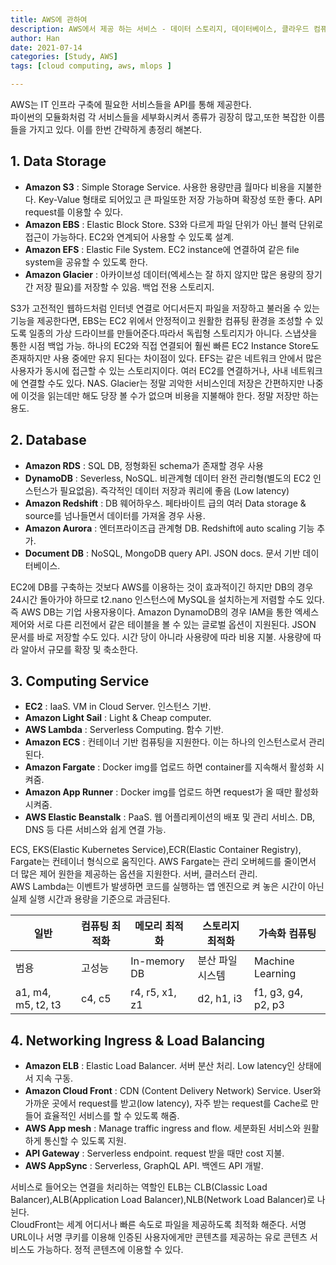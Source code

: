 ```yaml
---
title: AWS에 관하여
description: AWS에서 제공 하는 서비스 - 데이터 스토리지, 데이터베이스, 클라우드 컴퓨팅, 네트워크 등에 관한 세부 분류와 설명
author: Han
date: 2021-07-14 
categories: [Study, AWS]
tags: [cloud computing, aws, mlops ]

---
```


AWS는 IT 인프라 구축에 필요한 서비스들을 API를 통해 제공한다.  
파이썬의 모듈화처럼 각 서비스들을 세부화시켜서 종류가 굉장히 많고,또한 복잡한 이름들을 가지고 있다.
이를 한번 간략하게 총정리 해본다.


## 1. Data Storage  

- **Amazon S3** : Simple Storage Service. 사용한 용량만큼 월마다 비용을 지불한다. 
  Key-Value 형태로 되어있고 큰 파일또한 저장 가능하며 확장성 또한 좋다. API request를 이용할 수 있다.  
- **Amazon EBS** : Elastic Block Store. S3와 다르게 파일 단위가 아닌 블럭 단위로 접근이 가능하다. 
  EC2와 연계되어 사용할 수 있도록 설계. 
- **Amazon EFS** : Elastic File System. EC2 instance에 연결하여 같은 file system을 공유할 수 있도록 한다.   
- **Amazon Glacier** : 아카이브성 데이터(엑세스는 잘 하지 않지만 많은 용량의 장기간 저장 필요)를 저장할 수 있음. 백업 전용 스토리지. 

S3가 고전적인 웹하드처럼 인터넷 연결로 어디서든지 파일을 저장하고 불러올 수 있는 기능을 제공한다면, 
EBS는 EC2 위에서 안정적이고 원활한 컴퓨팅 환경을 조성할 수 있도록 일종의 가상 드라이브를 만들어준다.따라서 독립형 스토리지가 아니다. 
스냅샷을 통한 시점 백업 가능. 하나의 EC2와 직접 연결되어 훨씬 빠른 EC2 Instance Store도 존재하지만 사용 중에만 유지 된다는 차이점이 있다.
EFS는 같은 네트워크 안에서 많은 사용자가 동시에 접근할 수 있는 스토리지이다. 여러 EC2를 연결하거나, 사내 네트워크에 연결할 수도 있다. NAS. 
Glacier는 정말 괴악한 서비스인데 저장은 간편하지만 나중에 이것을 읽는데만 해도 당장 볼 수가 없으며 비용을 지불해야 한다. 정말 저장만 하는 용도.

## 2. Database   
  
- **Amazon RDS** : SQL DB, 정형화된 schema가 존재할 경우 사용  
- **DynamoDB** : Severless, NoSQL. 비관계형 데이터 완전 관리형(별도의 EC2 인스턴스가 필요없음). 즉각적인 데이터 저장과 쿼리에 좋음 (Low latency)    
- **Amazon Redshift** : DB 웨어하우스. 페타바이트 급의 여러 Data storage & source를 넘나들면서 데이터를 가져올 경우 사용.  
- **Amazon Aurora** : 엔터프라이즈급 관계형 DB. Redshift에 auto scaling 기능 추가.    
- **Document DB** : NoSQL, MongoDB query API. JSON docs. 문서 기반 데이터베이스.   

EC2에 DB를 구축하는 것보다 AWS를 이용하는 것이 효과적이긴 하지만 
DB의 경우 24시간 돌아가야 하므로 t2.nano 인스턴스에 MySQL을 설치하는게 저렴할 수도 있다. 즉 AWS DB는 기업 사용자용이다.
Amazon DynamoDB의 경우 IAM을 통한 엑세스 제어와 서로 다른 리전에서 같은 테이블을 볼 수 있는 글로벌 옵션이 지원된다. 
JSON 문서를 바로 저장할 수도 있다. 시간 당이 아니라 사용량에 따라 비용 지불. 사용량에 따라 알아서 규모를 확장 및 축소한다.  

## 3. Computing Service

- **EC2** : IaaS. VM in Cloud Server. 인스턴스 기반.
- **Amazon Light Sail** : Light & Cheap computer. 
- **AWS Lambda** : Serverless Computing. 함수 기반. 
- **Amazon ECS** : 컨테이너 기반 컴퓨팅을 지원한다. 이는 하나의 인스턴스로서 관리된다.  
- **Amazon Fargate** : Docker img를 업로드 하면 container를 지속해서 활성화 시켜줌.
- **Amazon App Runner** : Docker img를 업로드 하면 request가 올 때만 활성화 시켜줌.
- **AWS Elastic Beanstalk** : PaaS. 웹 어플리케이션의 배포 및 관리 서비스. DB, DNS 등 다른 서비스와 쉽게 연결 가능. 

ECS, EKS(Elastic Kubernetes Service),ECR(Elastic Container Registry), Fargate는 컨테이너 형식으로 움직인다. 
AWS Fargate는 관리 오버헤드를 줄이면서 더 많은 제어 원한을 제공하는 옵션을 지원한다. 서버, 클러스터 관리.  
AWS Lambda는 이벤트가 발생하면 코드를 실행하는 앱 엔진으로 켜 놓은 시간이 아닌 실제 실행 시간과 용량을 기준으로 과금된다. 


| 일반       | 컴퓨팅 최적화      | 메모리 최적화      | 스토리지 최적화     | 가속화 컴퓨팅     |
|------------|------------------|------------------|-------------------|------------------|
| 범용       | 고성능            | In-memory DB      | 분산 파일 시스템    | Machine Learning |
| a1, m4, m5, t2, t3 | c4, c5 | r4, r5, x1, z1 | d2, h1, i3 | f1, g3, g4, p2, p3 |

  
## 4. Networking Ingress & Load Balancing 

- **Amazon ELB** : Elastic Load Balancer. 서버 분산 처리. Low latency인 상태에서 지속 구동.   
- **Amazon Cloud Front** : CDN (Content Delivery Network) Service. User와 가까운 곳에서 request를 받고(low latency), 자주 받는 request를 Cache로 만들어 
효율적인 서비스를 할 수 있도록 해줌. 
- **AWS App mesh** : Manage traffic ingress and flow. 세분화된 서비스와 원활하게 통신할 수 있도록 지원. 
- **API Gateway** : Serverless endpoint. request 받을 때만 cost 지불. 
- **AWS AppSync** : Serverless, GraphQL API. 백엔드 API 개발. 


서비스로 들어오는 연결을 처리하는 역할인 ELB는 
CLB(Classic Load Balancer),ALB(Application Load Balancer),NLB(Network Load Balancer)로 나뉜다.  
CloudFront는 세계 어디서나 빠른 속도로 파일을 제공하도록 최적화 해준다. 서명 URL이나 서명 쿠키를 이용해 인증된 사용자에게만 콘텐츠를
제공하는 유로 콘텐츠 서비스도 가능하다. 정적 콘텐츠에 이용할 수 있다. 
